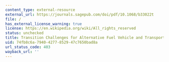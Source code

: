 ```yaml
---
content_type: external-resource
external_url: https://journals.sagepub.com/doi/pdf/10.1068/b33022t
file: /
has_external_license_warning: true
license: https://en.wikipedia.org/wiki/All_rights_reserved
status: unchecked
title: Transition Challenges for Alternative Fuel Vehicle and Transportation Systems
uid: 74fb8c6a-7940-4277-8529-47c7650bad8a
url_status_code: 403
wayback_url: ''
---
```

